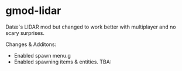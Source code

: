 # gmod-lidar
Datæ`s LIDAR mod but changed to work better with multiplayer and no scary surprises.

Changes & Additons:
- Enabled spawn menu.g
- Enabled spawning items & entities.
TBA: